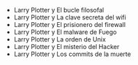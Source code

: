 * Larry Plotter y El bucle filosofal
* Larry Plotter y La clave secreta del wifi
* Larry Plotter y El prisionero del firewall
* Larry Plotter y El malware de Fuego
* Larry Plotter y La orden de Unix
* Larry Plotter y El misterio del Hacker
* Larry Plotter y Los commits de la muerte